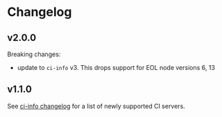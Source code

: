 # Changelog

## v2.0.0
Breaking changes:

- update to `ci-info` v3. This drops support for EOL node versions 6, 13

## v1.1.0

See [ci-info
changelog](https://github.com/watson/ci-info/blob/master/CHANGELOG.md#v200)
for a list of newly supported CI servers.
